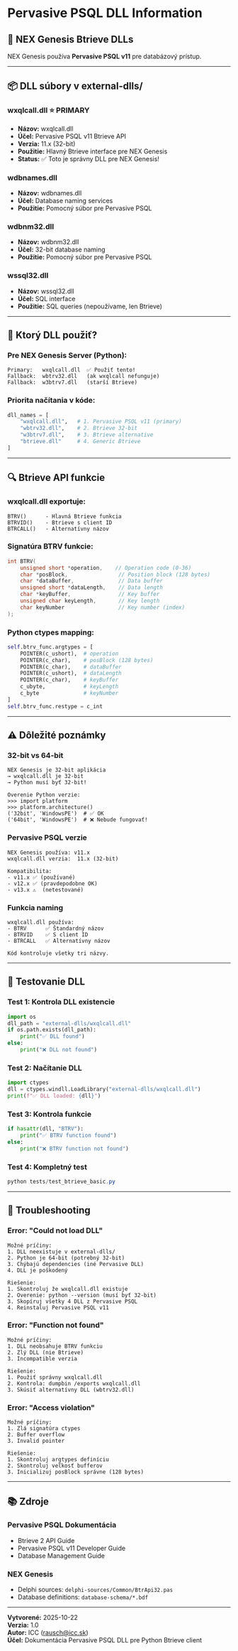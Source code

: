 # Pervasive PSQL DLL Information

## 🔧 NEX Genesis Btrieve DLLs

NEX Genesis používa **Pervasive PSQL v11** pre databázový prístup.

---

## 📦 DLL súbory v external-dlls/

### wxqlcall.dll ⭐ PRIMARY
- **Názov:** wxqlcall.dll
- **Účel:** Pervasive PSQL v11 Btrieve API
- **Verzia:** 11.x (32-bit)
- **Použitie:** Hlavný Btrieve interface pre NEX Genesis
- **Status:** ✅ Toto je správny DLL pre NEX Genesis!

### wdbnames.dll
- **Názov:** wdbnames.dll
- **Účel:** Database naming services
- **Použitie:** Pomocný súbor pre Pervasive PSQL

### wdbnm32.dll
- **Názov:** wdbnm32.dll
- **Účel:** 32-bit database naming
- **Použitie:** Pomocný súbor pre Pervasive PSQL

### wssql32.dll
- **Názov:** wssql32.dll
- **Účel:** SQL interface
- **Použitie:** SQL queries (nepoužívame, len Btrieve)

---

## 🎯 Ktorý DLL použiť?

### Pre NEX Genesis Server (Python):
```
Primary:   wxqlcall.dll  ✅ Použiť tento!
Fallback:  wbtrv32.dll   (ak wxqlcall nefunguje)
Fallback:  w3btrv7.dll   (starší Btrieve)
```

### Priorita načítania v kóde:
```python
dll_names = [
    "wxqlcall.dll",   # 1. Pervasive PSQL v11 (primary)
    "wbtrv32.dll",    # 2. Btrieve 32-bit
    "w3btrv7.dll",    # 3. Btrieve alternative
    "btrieve.dll"     # 4. Generic Btrieve
]
```

---

## 🔍 Btrieve API funkcie

### wxqlcall.dll exportuje:
```
BTRV()      - Hlavná Btrieve funkcia
BTRVID()    - Btrieve s client ID
BTRCALL()   - Alternatívny názov
```

### Signatúra BTRV funkcie:
```c
int BTRV(
    unsigned short *operation,    // Operation code (0-36)
    char *posBlock,                // Position block (128 bytes)
    char *dataBuffer,              // Data buffer
    unsigned short *dataLength,    // Data length
    char *keyBuffer,               // Key buffer
    unsigned char keyLength,       // Key length
    char keyNumber                 // Key number (index)
);
```

### Python ctypes mapping:
```python
self.btrv_func.argtypes = [
    POINTER(c_ushort),  # operation
    POINTER(c_char),    # posBlock (128 bytes)
    POINTER(c_char),    # dataBuffer
    POINTER(c_ushort),  # dataLength
    POINTER(c_char),    # keyBuffer
    c_ubyte,            # keyLength
    c_byte              # keyNumber
]
self.btrv_func.restype = c_int
```

---

## ⚠️ Dôležité poznámky

### 32-bit vs 64-bit
```
NEX Genesis je 32-bit aplikácia
→ wxqlcall.dll je 32-bit
→ Python musí byť 32-bit!

Overenie Python verzie:
>>> import platform
>>> platform.architecture()
('32bit', 'WindowsPE')  # ✅ OK
('64bit', 'WindowsPE')  # ❌ Nebude fungovať!
```

### Pervasive PSQL verzie
```
NEX Genesis používa: v11.x
wxqlcall.dll verzia:  11.x (32-bit)

Kompatibilita:
- v11.x ✅ (používané)
- v12.x ✅ (pravdepodobne OK)
- v13.x ⚠️  (netestované)
```

### Funkcia naming
```
wxqlcall.dll používa:
- BTRV      ✅ Štandardný názov
- BTRVID    ✅ S client ID
- BTRCALL   ✅ Alternatívny názov

Kód kontroluje všetky tri názvy.
```

---

## 🧪 Testovanie DLL

### Test 1: Kontrola DLL existencie
```python
import os
dll_path = "external-dlls/wxqlcall.dll"
if os.path.exists(dll_path):
    print("✅ DLL found")
else:
    print("❌ DLL not found")
```

### Test 2: Načítanie DLL
```python
import ctypes
dll = ctypes.windll.LoadLibrary("external-dlls/wxqlcall.dll")
print(f"✅ DLL loaded: {dll}")
```

### Test 3: Kontrola funkcie
```python
if hasattr(dll, "BTRV"):
    print("✅ BTRV function found")
else:
    print("❌ BTRV function not found")
```

### Test 4: Kompletný test
```powershell
python tests/test_btrieve_basic.py
```

---

## 🔧 Troubleshooting

### Error: "Could not load DLL"
```
Možné príčiny:
1. DLL neexistuje v external-dlls/
2. Python je 64-bit (potrebný 32-bit)
3. Chýbajú dependencies (iné Pervasive DLL)
4. DLL je poškodený

Riešenie:
1. Skontroluj že wxqlcall.dll existuje
2. Overenie: python --version (musí byť 32-bit)
3. Skopíruj všetky 4 DLL z Pervasive PSQL
4. Reinstaluj Pervasive PSQL v11
```

### Error: "Function not found"
```
Možné príčiny:
1. DLL neobsahuje BTRV funkciu
2. Zlý DLL (nie Btrieve)
3. Incompatible verzia

Riešenie:
1. Použiť správny wxqlcall.dll
2. Kontrola: dumpbin /exports wxqlcall.dll
3. Skúsiť alternatívny DLL (wbtrv32.dll)
```

### Error: "Access violation"
```
Možné príčiny:
1. Zlá signatúra ctypes
2. Buffer overflow
3. Invalid pointer

Riešenie:
1. Skontroluj argtypes definíciu
2. Skontroluj veľkosť bufferov
3. Inicializuj posBlock správne (128 bytes)
```

---

## 📚 Zdroje

### Pervasive PSQL Dokumentácia
- Btrieve 2 API Guide
- Pervasive PSQL v11 Developer Guide
- Database Management Guide

### NEX Genesis
- Delphi sources: `delphi-sources/Common/BtrApi32.pas`
- Database definitions: `database-schema/*.bdf`

---

**Vytvorené:** 2025-10-22  
**Verzia:** 1.0  
**Autor:** ICC (rausch@icc.sk)  
**Účel:** Dokumentácia Pervasive PSQL DLL pre Python Btrieve client